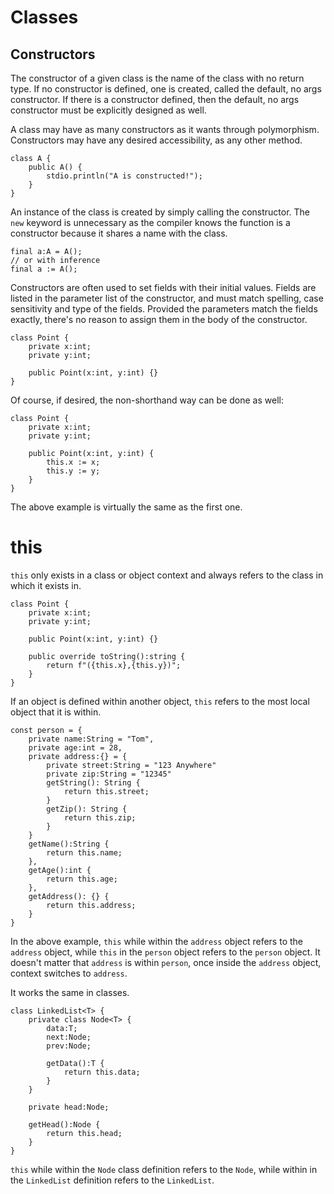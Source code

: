 # Classes

## Constructors

The constructor of a given class is the name of the class with no return type.  If no constructor is defined, one is created, called the default, no args constructor.  If there is a constructor defined, then the default, no args constructor must be explicitly designed as well.

A class may have as many constructors as it wants through polymorphism.  Constructors may have any desired accessibility, as any other method.

```
class A {
    public A() {
        stdio.println("A is constructed!");
    }
}
```

An instance of the class is created by simply calling the constructor.  The `new` keyword is unnecessary as the compiler knows the function is a constructor because it shares a name with the class.

```
final a:A = A();
// or with inference
final a := A();
```

Constructors are often used to set fields with their initial values.  Fields are listed in the parameter list of the constructor, and must match spelling, case sensitivity and type of the fields.  Provided the parameters match the fields exactly, there's no reason to assign them in the body of the constructor.

```
class Point {
    private x:int;
    private y:int;

    public Point(x:int, y:int) {}
}
```

Of course, if desired, the non-shorthand way can be done as well:

```
class Point {
    private x:int;
    private y:int;

    public Point(x:int, y:int) {
        this.x := x;
        this.y := y;
    }
}
```

The above example is virtually the same as the first one.


# this

`this` only exists in a class or object context and always refers to the class in which it exists in.

```
class Point {
    private x:int;
    private y:int;

    public Point(x:int, y:int) {}

    public override toString():string {
        return f"({this.x},{this.y})";
    }
}
```

If an object is defined within another object, `this` refers to the most local object that it is within.

```
const person = {
    private name:String = "Tom",
    private age:int = 28,
    private address:{} = {
        private street:String = "123 Anywhere"
        private zip:String = "12345"
        getString(): String {
            return this.street;
        }
        getZip(): String {
            return this.zip;
        }
    }
    getName():String {
        return this.name;
    },
    getAge():int {
        return this.age;
    },
    getAddress(): {} {
        return this.address;
    }
}
```

In the above example, `this` while within the `address` object refers to the `address` object, while `this` in the `person` object refers to the `person` object.  It doesn't matter that `address` is within `person`, once inside the `address` object, context switches to `address`.

It works the same in classes.

```
class LinkedList<T> {
    private class Node<T> {
        data:T;
        next:Node;
        prev:Node;

        getData():T {
            return this.data;
        }
    }

    private head:Node;

    getHead():Node {
        return this.head;
    }
}
```
`this` while within the `Node` class definition refers to the `Node`, while within in the `LinkedList` definition refers to the `LinkedList`.
